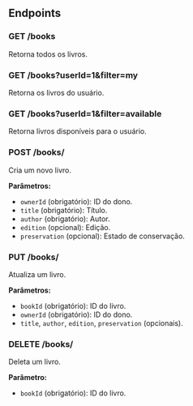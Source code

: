 ## **Endpoints**

### **GET /books**
Retorna todos os livros.

### **GET /books?userId=1&filter=my**
Retorna os livros do usuário.

### **GET /books?userId=1&filter=available**
Retorna livros disponíveis para o usuário.

### **POST /books/**
Cria um novo livro.

**Parâmetros:**
- `ownerId` (obrigatório): ID do dono.
- `title` (obrigatório): Título.
- `author` (obrigatório): Autor.
- `edition` (opcional): Edição.
- `preservation` (opcional): Estado de conservação.

### **PUT /books/**
Atualiza um livro.

**Parâmetros:**
- `bookId` (obrigatório): ID do livro.
- `ownerId` (obrigatório): ID do dono.
- `title`, `author`, `edition`, `preservation` (opcionais).

### **DELETE /books/**
Deleta um livro.

**Parâmetro:**
- `bookId` (obrigatório): ID do livro.

